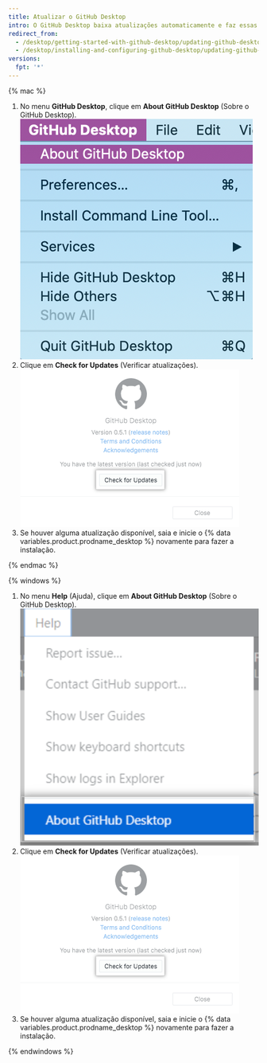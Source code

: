 ```yaml
---
title: Atualizar o GitHub Desktop
intro: O GitHub Desktop baixa atualizações automaticamente e faz essas atualizações quando você o reinicia. Também é possível verificar as atualizações manualmente.
redirect_from:
  - /desktop/getting-started-with-github-desktop/updating-github-desktop
  - /desktop/installing-and-configuring-github-desktop/updating-github-desktop
versions:
  fpt: '*'
---
```


{% mac %}

1. No menu **GitHub Desktop**, clique em **About GitHub Desktop** (Sobre o GitHub Desktop). ![Opção de menu Sobre o GitHub Desktop](/assets/images/help/desktop/desktop-menu-about-desktop-mac.png)
2. Clique em **Check for Updates** (Verificar atualizações). ![Botão Check for Updates (Verificar atualizações)](/assets/images/help/desktop/check-for-updates.png)
3. Se houver alguma atualização disponível, saia e inicie o {% data variables.product.prodname_desktop %} novamente para fazer a instalação.

{% endmac %}

{% windows %}

1. No menu **Help** (Ajuda), clique em **About GitHub Desktop** (Sobre o GitHub Desktop). ![Opção de menu Sobre o GitHub Desktop](/assets/images/help/desktop/help-about-desktop-win.png)
2. Clique em **Check for Updates** (Verificar atualizações). ![Botão Check for Updates (Verificar atualizações)](/assets/images/help/desktop/check-for-updates.png)
3. Se houver alguma atualização disponível, saia e inicie o {% data variables.product.prodname_desktop %} novamente para fazer a instalação.

{% endwindows %}
